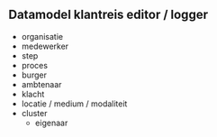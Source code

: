 ## Datamodel klantreis editor / logger

- organisatie
- medewerker
- step
- proces
- burger
- ambtenaar
- klacht
- locatie / medium / modaliteit
- cluster
    - eigenaar

